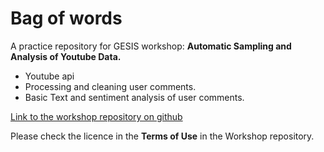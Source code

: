 # Bag of words

A practice repository for GESIS workshop: **Automatic Sampling and Analysis of Youtube Data.**

+ Youtube api
+ Processing and cleaning user comments.
+ Basic Text and sentiment analysis of user comments.

[Link to the workshop repository on github](https://github.com/jobreu/youtube-workshop-gesis-2022)

Please check the licence in the **Terms of Use** in the Workshop repository.
